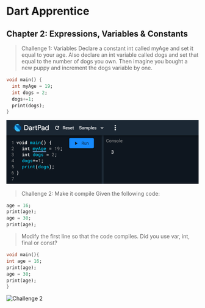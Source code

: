 # Dart Apprentice

## Chapter 2: Expressions, Variables & Constants

> Challenge 1: Variables
Declare a constant int called myAge and set it
equal to your age. Also declare an int variable
called dogs and set that equal to the number of
dogs you own. Then imagine you bought a new
puppy and increment the dogs variable by one.

````dart 
void main() {
  int myAge = 19;
  int dogs = 2;
  dogs+=1;
  print(dogs);
}
````
![Challenge 1](/image_2021-10-07_151559.png)

> Challenge 2: Make it compile
Given the following code:
````dart
age = 16;
print(age);
age = 30;
print(age);
````
> Modify the first line so that the code compiles.
Did you use var, int, final or const?

````dart
void main(){
int age = 16;
print(age);  
age = 30;
print(age);
}
````
![Challenge 2](/)

